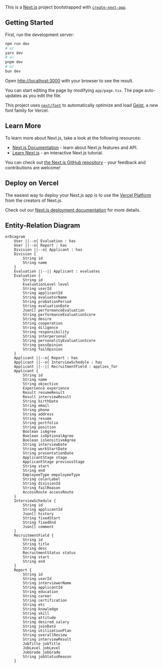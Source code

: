 This is a [Next.js](https://nextjs.org) project bootstrapped with [`create-next-app`](https://nextjs.org/docs/app/api-reference/cli/create-next-app).

## Getting Started

First, run the development server:

```bash
npm run dev
# or
yarn dev
# or
pnpm dev
# or
bun dev
```

Open [http://localhost:3000](http://localhost:3000) with your browser to see the result.

You can start editing the page by modifying `app/page.tsx`. The page auto-updates as you edit the file.

This project uses [`next/font`](https://nextjs.org/docs/app/building-your-application/optimizing/fonts) to automatically optimize and load [Geist](https://vercel.com/font), a new font family for Vercel.

## Learn More

To learn more about Next.js, take a look at the following resources:

- [Next.js Documentation](https://nextjs.org/docs) - learn about Next.js features and API.
- [Learn Next.js](https://nextjs.org/learn) - an interactive Next.js tutorial.

You can check out [the Next.js GitHub repository](https://github.com/vercel/next.js) - your feedback and contributions are welcome!

## Deploy on Vercel

The easiest way to deploy your Next.js app is to use the [Vercel Platform](https://vercel.com/new?utm_medium=default-template&filter=next.js&utm_source=create-next-app&utm_campaign=create-next-app-readme) from the creators of Next.js.

Check out our [Next.js deployment documentation](https://nextjs.org/docs/app/building-your-application/deploying) for more details.

## Entity-Relation Diagram

```mermaid
erDiagram
    User ||--o{ Evaluation : has
    User ||--o{ Report : has
    Division ||--o{ Applicant : has
    Division {
        String id
        String name
    }
    Evaluation ||--|| Applicant : evaluates
    Evaluation {
        String id
        EvaluationLevel level
        String userId
        String applicantId
        String evaluatorName
        String probationPeriod
        String evaluationDate
        Json[] performanceEvaluation
        String performanceEvaluationScore
        String desire
        String cooperation
        String diligence
        String responsibility
        String interpersonal
        String personalityEvaluationScore
        String passOpinion
        String failOpinion
    }
    Applicant ||--o{ Report : has
    Applicant ||--o{ InterviewSchedule : has
    Applicant ||--|| RecruitmentField : applies_for
    Applicant {
        String id
        String name
        String objective
        Experience experience
        Result resumeResult
        Result interviewResult
        String birthDate
        String email
        String phone
        String address
        String resume
        String portfolio
        String position
        Boolean isAgree
        Boolean isOptionalAgree
        Boolean isSensitiveAgree
        String interviewDate
        String workStartDate
        String presentationDate
        ApplicantStage stage
        ApplicantStage previousStage
        String start
        String end
        EmployeeType empoloyeeType
        String colorLabel
        String divisionId
        String failReason
        AccessRoute accessRoute
    }
    InterviewSchedule {
        String id
        String applicantId
        Json[] history
        String fixedStart
        String fixedEnd
        Json[] comment
    }
    RecruitmentField {
        String id
        String title
        String desc
        RecruitmentStatus status
        String start
        String end
    }
    Report {
        String id
        String userId
        String interviewerName
        String applicantId
        String education
        String career
        String certification
        String etc
        String knowledge
        String skill
        String attitude
        String desired_salary
        String joinDate
        String utilizationPlan
        String overallReview
        String interviewResult
        JobTitle jobTitle
        JobLevel jobLevel
        JobGrade jobGrade
        String jobStatusReason
    }
```
